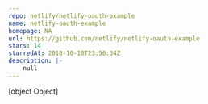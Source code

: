 ```yaml
---
repo: netlify/netlify-oauth-example
name: netlify-oauth-example
homepage: NA
url: https://github.com/netlify/netlify-oauth-example
stars: 14
starredAt: 2018-10-10T23:56:34Z
description: |-
    null
---
```


[object Object]
